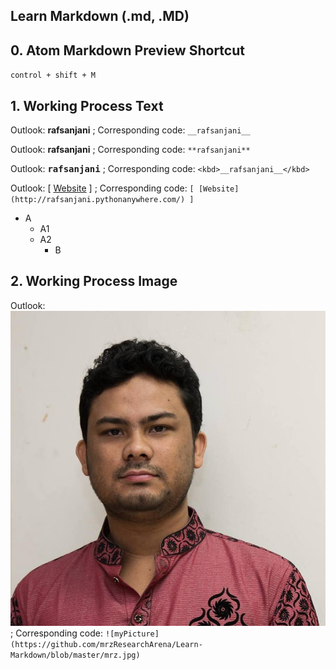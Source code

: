 ## Learn Markdown (.md, .MD)

## 0. Atom Markdown Preview Shortcut
`control + shift + M`

## 1. Working Process Text
Outlook: __rafsanjani__ ; Corresponding code: `__rafsanjani__`

Outlook: **rafsanjani** ; Corresponding code: `**rafsanjani**`

Outlook: <kbd>__rafsanjani__</kbd> ; Corresponding code: `<kbd>__rafsanjani__</kbd>`

Outlook: [ [Website](http://rafsanjani.pythonanywhere.com/) ] ; Corresponding code: `[ [Website](http://rafsanjani.pythonanywhere.com/) ]`

* A
  * A1
  * A2
    * B


## 2. Working Process Image

Outlook: ![myPicture](https://github.com/mrzResearchArena/Learn-Markdown/blob/master/mrz.jpg) ; Corresponding code: `![myPicture](https://github.com/mrzResearchArena/Learn-Markdown/blob/master/mrz.jpg)`

